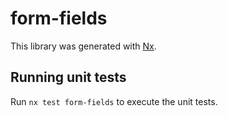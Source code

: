 # form-fields

This library was generated with [Nx](https://nx.dev).

## Running unit tests

Run `nx test form-fields` to execute the unit tests.
